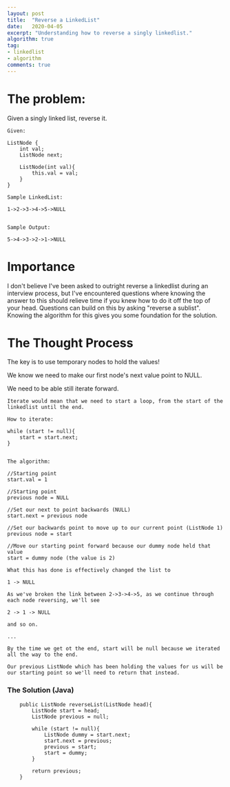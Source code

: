 ```yaml
---
layout: post
title:  "Reverse a LinkedList"
date:   2020-04-05
excerpt: "Understanding how to reverse a singly linkedlist."
algorithm: true
tag:
- linkedlist
- algorithm
comments: true
---
```

# The problem:

Given a singly linked list, reverse it.

~~~
Given:

ListNode {
    int val;
    ListNode next;

    ListNode(int val){
        this.val = val;
    }
}

Sample LinkedList: 

1->2->3->4->5->NULL


Sample Output:

5->4->3->2->1->NULL
~~~

# Importance

I don't believe I've been asked to outright reverse a linkedlist during an interview process, but I've encountered questions where knowing the answer to this should relieve time if you knew how to do it off the top of your head. Questions can build on this by asking "reverse a sublist". Knowing the algorithm for this gives you some foundation for the solution.

# The Thought Process

The key is to use temporary nodes to hold the values!

We know we need to make our first node's next value point to NULL.

We need to be able still iterate forward.

~~~
Iterate would mean that we need to start a loop, from the start of the linkedlist until the end.

How to iterate:

while (start != null){
    start = start.next;
}


The algorithm:

//Starting point
start.val = 1

//Starting point
previous node = NULL

//Set our next to point backwards (NULL)
start.next = previous node

//Set our backwards point to move up to our current point (ListNode 1)
previous node = start

//Move our starting point forward because our dummy node held that value
start = dummy node (the value is 2)

What this has done is effectively changed the list to

1 -> NULL

As we've broken the link between 2->3->4->5, as we continue through each node reversing, we'll see

2 -> 1 -> NULL

and so on.

...

By the time we get ot the end, start will be null because we iterated all the way to the end.

Our previous ListNode which has been holding the values for us will be our starting point so we'll need to return that instead.
~~~


### The Solution (Java)

~~~
    public ListNode reverseList(ListNode head){
        ListNode start = head;
        ListNode previous = null;

        while (start != null){
            ListNode dummy = start.next;
            start.next = previous;
            previous = start;
            start = dummy;
        }

        return previous;
    }
~~~